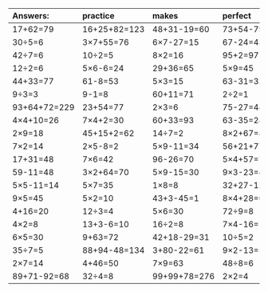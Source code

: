 | Answers: | practice | makes | perfect | ! |
| :--- | :--- | :--- | :--- | :--- |
| 17+62=79 | 16+25+82=123 | 48+31-19=60 | 73+54-79=48 | 9×7=63 | 
| 30÷5=6 | 3×7+55=76 | 6×7-27=15 | 67-24=43 | 9+99-17=91 | 
| 42÷7=6 | 10÷2=5 | 8×2=16 | 95+2=97 | 9×8=72 | 
| 12÷2=6 | 5×6-6=24 | 29+36=65 | 5×9=45 | 78-34=44 | 
| 44+33=77 | 61-8=53 | 5×3=15 | 63-31=32 | 44+53-37=60 | 
| 9÷3=3 | 9-1=8 | 60+11=71 | 2÷2=1 | 3×6-13=5 | 
| 93+64+72=229 | 23+54=77 | 2×3=6 | 75-27=48 | 26+24=50 | 
| 4×4+10=26 | 7×4+2=30 | 60+33=93 | 63-35=28 | 64-33=31 | 
| 2×9=18 | 45+15+2=62 | 14÷7=2 | 8×2+67=83 | 13+59=72 | 
| 7×2=14 | 2×5-8=2 | 5×9-11=34 | 56+21+77=154 | 63-11=52 | 
| 17+31=48 | 7×6=42 | 96-26=70 | 5×4+57=77 | 4×4=16 | 
| 59-11=48 | 3×2+64=70 | 5×9-15=30 | 9×3-23=4 | 63+12=75 | 
| 5×5-11=14 | 5×7=35 | 1×8=8 | 32+27-12=47 | 3×9+91=118 | 
| 9×5=45 | 5×2=10 | 43+3-45=1 | 8×4+28=60 | 38+33=71 | 
| 4+16=20 | 12÷3=4 | 5×6=30 | 72÷9=8 | 9×9+76=157 | 
| 4×2=8 | 13+3-6=10 | 16÷2=8 | 7×4-16=12 | 33+47=80 | 
| 6×5=30 | 9+63=72 | 42+18-29=31 | 10÷5=2 | 20+66=86 | 
| 35÷7=5 | 88+94-48=134 | 3+80-22=61 | 9×2-13=5 | 25+63+77=165 | 
| 2×7=14 | 4+46=50 | 7×9=63 | 48÷8=6 | 8×7=56 | 
| 89+71-92=68 | 32÷4=8 | 99+99+78=276 | 2×2=4 | 2×8=16 | 
